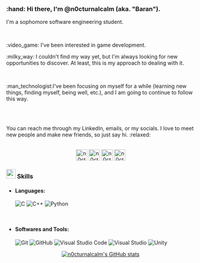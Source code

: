 <h3> :hand: Hi there, I'm @n0cturnalcalm (aka. "Baran").</h3>
<p>I'm a sophomore software engineering student.</p>
<br>
<p> :video_game: I've been interested in game development.</p>
<p> :milky_way: I couldn't find my way yet, but I'm always looking for new opportunities to discover. At least, this is my approach to dealing with it.</p>
<br>
<p> :man_technologist:I've been focusing on myself for a while (learning new things, finding myself, being well, etc.), and I am going to continue to follow this way.</p>
<br><br>
<p>You can reach me through my LinkedIn, emails, or my socials. I love to meet new people and make new friends, so just say hi. :relaxed:
</p><br>
<div align="center">
<a href="https://www.linkedin.com/in/n0cturnalcalm" target="blank"><img align="center"
         src="https://img.shields.io/badge/linkedin-%231DA1F2.svg?style=for-the-badge&logo=linkedin&logoColor=white"
         alt="n0cturnalcalm" height="30"/></a>
  <a href="mailto:dev.baranb3n@outlook.com" target="blank"><img align="center"
         src="https://img.shields.io/badge/outlook-0078D4.svg?style=for-the-badge&logo=microsoftoutlook&logoColor=white"
         alt="n0cturnalcalm" height="30"/></a>
  <a href="https://www.instagram.com/barangund_/" target="blank"><img align="center"
         src="https://img.shields.io/badge/instagram-E4405F.svg?style=for-the-badge&logo=instagram&logoColor=white"
         alt="n0cturnalcalm" height="30"/></a>
  <a href="https://x.com/barangund_" target="blank"><img align="center"
         src="https://img.shields.io/badge/twitter-000000.svg?style=for-the-badge&logo=x&logoColor=white"
         alt="n0cturnalcalm" height="30"/></a>
  
</div>
<p>
<h3><img src="https://media2.giphy.com/media/QssGEmpkyEOhBCb7e1/giphy.gif?cid=ecf05e47a0n3gi1bfqntqmob8g9aid1oyj2wr3ds3mg700bl&rid=giphy.gif" width ="25"><b> Skills</b></h3>

- <h4>Languages:</h4>
    
    ![C](https://img.shields.io/badge/c-%2300599C.svg?style=for-the-badge&logo=c&logoColor=white)
    ![C++](https://img.shields.io/badge/c++-%2300599C.svg?style=for-the-badge&logo=c%2B%2B&logoColor=white)
    ![Python](https://img.shields.io/badge/python-3670A0?style=for-the-badge&logo=python&logoColor=ffdd54)
  
<br>

- <h4>Softwares and Tools:</h4>

    ![Git](https://img.shields.io/badge/git-%23F05033.svg?style=for-the-badge&logo=git&logoColor=white)
    ![GitHub](https://img.shields.io/badge/github-%23121011.svg?style=for-the-badge&logo=github&logoColor=white)
    ![Visual Studio Code](https://img.shields.io/badge/Visual%20Studio%20Code-0078d7.svg?style=for-the-badge&logo=visual-studio-code&logoColor=white)
    ![Visual Studio](https://img.shields.io/badge/Visual%20Studio-5C2D91.svg?style=for-the-badge&logo=visual-studio&logoColor=white)
    ![Unity](https://img.shields.io/badge/unity-%23000000.svg?style=for-the-badge&logo=unity&logoColor=white)
  
</p>
<div align="center">

  [![n0cturnalcalm's GitHub stats](https://github-readme-stats.vercel.app/api?username=n0cturnalcalm&show_icons=true&count_private=true&title_color=FFFFFF&text_color=9F9F9F&icon_color=79FF97&bg_color=151515&hide_border=true)](https://github.com/n0cturnalcalm/github-readme-stats)
</div>
